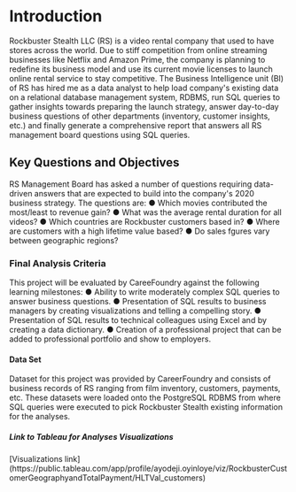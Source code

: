 <bold><h1>Introduction</h1></bold>
Rockbuster Stealth LLC (RS) is a video rental company that used to have stores across the world. Due to stiff competition from online streaming businesses like Netflix and 
Amazon Prime, the company is planning to redefine its business model and use its current movie licenses to launch online rental service to stay competitive. The Business 
Intelligence unit (BI) of RS has hired me as a data analyst to help load company's existing data on a relational database management system, RDBMS, run SQL queries to gather insights
towards preparing the launch strategy, answer day-to-day business questions of other departments (inventory, customer insights, etc.) and finally generate a comprehensive report
that answers all RS management board questions using SQL queries.

<h2>Key Questions and Objectives</h2>
RS Management Board has asked a number of questions requiring data-driven answers that are expected to build into the company's 2020 business strategy. The questions are:
<l>● Which movies contributed the most/least to revenue gain?
● What was the average rental duration for all videos?
● Which countries are Rockbuster customers based in?
● Where are customers with a high lifetime value based?
● Do sales fgures vary between geographic regions?</l>

<h3>Final Analysis Criteria</h3>
This project will be evaluated by CareeFoundry against the following learning milestones:
<l>● Ability to write moderately complex SQL queries to answer business questions.
● Presentation of SQL results to business managers by creating visualizations and telling
a compelling story.
● Presentation of SQL results to technical colleagues using Excel and by creating a
data dictionary.
● Creation of a professional project that can be added to professional portfolio and show to
employers.</l>

<h4>Data Set</h4>
Dataset for this project was provided by CareerFoundry and consists of business records of RS ranging from film inventory, customers, payments, etc. These datasets were loaded onto the PostgreSQL RDBMS from where SQL queries were executed to pick Rockbuster Stealth existing information for the analyses.

<h5>Link to Tableau for Analyses Visualizations</h5>
[Visualizations link](https://public.tableau.com/app/profile/ayodeji.oyinloye/viz/RockbusterCustomerGeographyandTotalPayment/HLTVal_customers)
